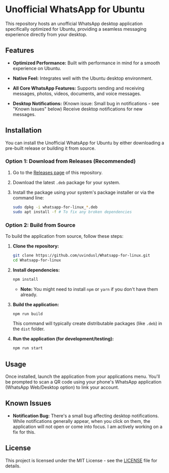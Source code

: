 # Unofficial WhatsApp for Ubuntu

This repository hosts an unofficial WhatsApp desktop application specifically optimized for Ubuntu, providing a seamless messaging experience directly from your desktop.

## Features

* **Optimized Performance:** Built with performance in mind for a smooth experience on Ubuntu.

* **Native Feel:** Integrates well with the Ubuntu desktop environment.

* **All Core WhatsApp Features:** Supports sending and receiving messages, photos, videos, documents, and voice messages.

* **Desktop Notifications:** (Known issue: Small bug in notifications - see "Known Issues" below) Receive desktop notifications for new messages.

## Installation

You can install the Unofficial WhatsApp for Ubuntu by either downloading a pre-built release or building it from source.

### Option 1: Download from Releases (Recommended)

1.  Go to the [Releases page](https://github.com/uvindusl/Whatsapp-for-linux/releases) of this repository.

2.  Download the latest `.deb` package for your system.

3.  Install the package using your system's package installer or via the command line:

    ```bash
    sudo dpkg -i whatsapp-for-linux_*.deb
    sudo apt install -f # To fix any broken dependencies
    ```

### Option 2: Build from Source

To build the application from source, follow these steps:

1.  **Clone the repository:**

    ```bash
    git clone https://github.com/uvindusl/Whatsapp-for-linux.git
    cd Whatsapp-for-linux
    ```

2.  **Install dependencies:**

    ```bash
    npm install
    ```

    * **Note:** You might need to install `npm` or `yarn` if you don't have them already.

3.  **Build the application:**

    ```bash
    npm run build
    ```

    This command will typically create distributable packages (like `.deb`) in the `dist` folder.

4.  **Run the application (for development/testing):**

    ```bash
    npm run start
    ```

## Usage

Once installed, launch the application from your applications menu. You'll be prompted to scan a QR code using your phone's WhatsApp application (WhatsApp Web/Desktop option) to link your account.

## Known Issues

* **Notification Bug:** There's a small bug affecting desktop notifications. While notifications generally appear, when you click on them, the application will not open or come into focus. I am actively working on a fix for this.

## License

This project is licensed under the MIT License - see the [LICENSE](https://github.com/uvindusl/Whatsapp-for-linux/blob/32636ef5431d0e5b919542de43317ac300479863/LICENSE) file for details.
